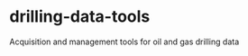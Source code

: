 drilling-data-tools
===================

Acquisition and management tools for oil and gas drilling data
